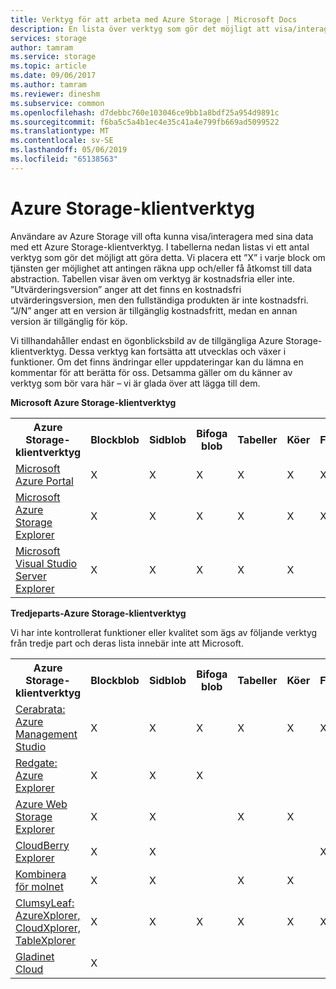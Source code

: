 ```yaml
---
title: Verktyg för att arbeta med Azure Storage | Microsoft Docs
description: En lista över verktyg som gör det möjligt att visa/interagera med dina Azure Storage-data.
services: storage
author: tamram
ms.service: storage
ms.topic: article
ms.date: 09/06/2017
ms.author: tamram
ms.reviewer: dineshm
ms.subservice: common
ms.openlocfilehash: d7debbc760e103046ce9bb1a8bdf25a954d9891c
ms.sourcegitcommit: f6ba5c5a4b1ec4e35c41a4e799fb669ad5099522
ms.translationtype: MT
ms.contentlocale: sv-SE
ms.lasthandoff: 05/06/2019
ms.locfileid: "65138563"
---
```

# <a name="azure-storage-client-tools"></a>Azure Storage-klientverktyg
Användare av Azure Storage vill ofta kunna visa/interagera med sina data med ett Azure Storage-klientverktyg. I tabellerna nedan listas vi ett antal verktyg som gör det möjligt att göra detta. Vi placera ett ”X” i varje block om tjänsten ger möjlighet att antingen räkna upp och/eller få åtkomst till data abstraction. Tabellen visar även om verktyg är kostnadsfria eller inte. ”Utvärderingsversion” anger att det finns en kostnadsfri utvärderingsversion, men den fullständiga produkten är inte kostnadsfri. ”J/N” anger att en version är tillgänglig kostnadsfritt, medan en annan version är tillgänglig för köp.

Vi tillhandahåller endast en ögonblicksbild av de tillgängliga Azure Storage-klientverktyg. Dessa verktyg kan fortsätta att utvecklas och växer i funktioner. Om det finns ändringar eller uppdateringar kan du lämna en kommentar för att berätta för oss. Detsamma gäller om du känner av verktyg som bör vara här – vi är glada över att lägga till dem.

**Microsoft Azure Storage-klientverktyg**

<table>
  <tr>
    <th rowspan="2">Azure Storage-klientverktyg</th>
    <th rowspan="2">Blockblob</th>
    <th rowspan="2">Sidblob</th>
    <th rowspan="2">Bifoga blob</th>
    <th rowspan="2">Tabeller</th>
    <th rowspan="2">Köer</th>
    <th rowspan="2">Filer</th>
    <th rowspan="2">Kostnadsfri</th>
    <th colspan="4">Plattform</th>
  </tr>
  <tr>
    <td>Webb</td>
    <td>Windows</td>
    <td>OSX</td>
    <td>Linux</td>
  </tr>
  <tr>
    <td><a href="https://azure.microsoft.com/features/azure-portal/">Microsoft Azure Portal</a></td>
    <td>X</td>
    <td>X</td>
    <td>X</td>
    <td>X</td>
    <td>X</td>
    <td>X</td>
    <td>Y</td>
    <td>X</td>
    <td></td>
    <td></td>
    <td></td>
  </tr>
  <tr>
    <td><a href="https://storageexplorer.com/">Microsoft Azure Storage Explorer</a></td>
    <td>X</td>
    <td>X</td>
    <td>X</td>
    <td>X</td>
    <td>X</td>
    <td>X</td>
    <td>Y</td>
    <td></td>
    <td>X</td>
    <td>X</td>
    <td>X</td>
  </tr>
  <tr>
    <td><a href="https://www.visualstudio.com/features/azure-tools-vs.aspx">Microsoft Visual Studio Server Explorer</a></td>
    <td>X</td>
    <td>X</td>
    <td>X</td>
    <td>X</td>
    <td>X</td>
    <td></td>
    <td>Y</td>
    <td></td>
    <td>X</td>
    <td></td>
    <td></td>
  </tr>
</table>

**Tredjeparts-Azure Storage-klientverktyg**

Vi har inte kontrollerat funktioner eller kvalitet som ägs av följande verktyg från tredje part och deras lista innebär inte att Microsoft.

<table>
  <tr>
    <th rowspan="2">Azure Storage-klientverktyg</th>
    <th rowspan="2">Blockblob</th>
    <th rowspan="2">Sidblob</th>
    <th rowspan="2">Bifoga blob</th>
    <th rowspan="2">Tabeller</th>
    <th rowspan="2">Köer</th>
    <th rowspan="2">Filer</th>
    <th rowspan="2">Kostnadsfri</th>
    <th colspan="4">Plattform</th>
  </tr>
  <tr>
    <td>Webb</td>
    <td>Windows</td>
    <td>OSX</td>
    <td>Linux</td>
  </tr>
  <tr>
    <td><a href="https://www.cerebrata.com/products/azure-management-studio/introduction">Cerabrata: Azure Management Studio</a></td>
    <td>X</td>
    <td>X</td>
    <td>X</td>
    <td>X</td>
    <td>X</td>
    <td>X</td>
    <td>Utvärdering</td>
    <td></td>
    <td>X</td>
    <td></td>
    <td></td>
  </tr>
  <tr>
    <td><a href="https://www.red-gate.com/products/azure-development/azure-explorer/index">Redgate: Azure Explorer</a></td>
    <td>X</td>
    <td>X</td>
    <td>X</td>
    <td></td>
    <td></td>
    <td></td>
    <td>Y</td>
    <td></td>
    <td>X</td>
    <td></td>
    <td></td>
  </tr>
  <tr>
    <td><a href="https://github.com/sebagomez/azurestorageexplorer">Azure Web Storage Explorer</a></td>
    <td>X</td>
    <td>X</td>
    <td></td>
    <td>X</td>
    <td>X</td>
    <td></td>
    <td>Y</td>
    <td></td>
    <td>X</td>
    <td></td>
    <td></td>
  </tr>
  <tr>
    <td><a href="https://www.cloudberrylab.com/explorer/microsoft-azure.aspx">CloudBerry Explorer</a></td>
    <td>X</td>
    <td>X</td>
    <td></td>
    <td></td>
    <td></td>
    <td>X</td>
    <td>J/N</td>
    <td></td>
    <td>X</td>
    <td></td>
    <td></td>
  </tr>
  <tr>
    <td><a href="https://www.gapotchenko.com/cloudcombine">Kombinera för molnet</a></td>
    <td>X</td>
    <td>X</td>
    <td></td>
    <td>X</td>
    <td>X</td>
    <td></td>
    <td>Utvärdering</td>
    <td></td>
    <td>X</td>
    <td></td>
    <td></td>
  </tr>
  <tr>
    <td><a href="http://clumsyleaf.com">ClumsyLeaf: AzureXplorer, CloudXplorer, TableXplorer</a></td>
    <td>X</td>
    <td>X</td>
    <td>X</td>
    <td>X</td>
    <td>X</td>
    <td>X</td>
    <td>Y</td>
    <td></td>
    <td>X</td>
    <td></td>
    <td></td>
  </tr>
  <tr>
    <td><a href="https://www.gladinet.com/Azure-Storage/index.htm">Gladinet Cloud</a></td>
    <td>X</td>
    <td></td>
    <td></td>
    <td></td>
    <td></td>
    <td></td>
    <td>Utvärdering</td>
    <td></td>
    <td>X</td>
    <td></td>
    <td></td>
  </tr>
</table>
